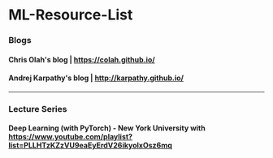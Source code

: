 # ML-Resource-List


### **Blogs**

#### Chris Olah's blog | https://colah.github.io/
#### Andrej Karpathy's blog | http://karpathy.github.io/

---------------

### **Lecture Series**
#### Deep Learning (with PyTorch) - New York University with https://www.youtube.com/playlist?list=PLLHTzKZzVU9eaEyErdV26ikyolxOsz6mq
